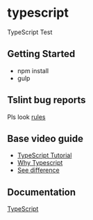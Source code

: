 # typescript
TypeScript Test

## Getting Started
* npm install
* gulp

## Tslint bug reports
Pls look [rules](https://github.com/Microsoft/tslint-microsoft-contrib/blob/master/README.md)

## Base video guide
* [TypeScript Tutorial](https://www.youtube.com/watch?v=-PR_XqW9JJU)
* [Why Typescript](https://www.youtube.com/watch?list=PLOETEcp3DkCoNnlhE-7fovYvqwVPrRiY7&v=U7NYTKgkZgo)
* [See difference](https://www.youtube.com/watch?v=_3n4JdZdXWo)

## Documentation
[TypeScript](http://www.typescriptlang.org/index.html)
